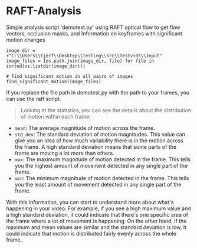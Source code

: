 # RAFT-Analysis
Simple analysis script 'demotest.py' using RAFT optical flow to get flow vectors, occlusion masks, and Information on keyframes with significant motion changes 

```# Get list of images
image_dir = r"C:\\Users\\tjerf\\Desktop\\Testing\\src\\Testvids\\Input"
image_files = [os.path.join(image_dir, file) for file in sorted(os.listdir(image_dir))]

# Find significant motion in all pairs of images
find_significant_motion(image_files)
```

If you replace the file path  in demotest.py with the path to your frames, you can use the raft script. 


> Looking at the statistics, you can see the details about the distribution of motion within each frame:

- `mean`: The average magnitude of motion across the frame.
- `std_dev`: The standard deviation of motion magnitudes. This value can give you an idea of how much variability there is in the motion across the frame. A high standard deviation means that some parts of the frame are moving a lot more than others.
- `max`: The maximum magnitude of motion detected in the frame. This tells you the highest amount of movement detected in any single part of the frame.
- `min`: The minimum magnitude of motion detected in the frame. This tells you the least amount of movement detected in any single part of the frame.

With this information, you can start to understand more about what's happening in your video. For example, if you see a high maximum value and a high standard deviation, it could indicate that there's one specific area of the frame where a lot of movement is happening. On the other hand, if the maximum and mean values are similar and the standard deviation is low, it could indicate that motion is distributed fairly evenly across the whole frame.
>
